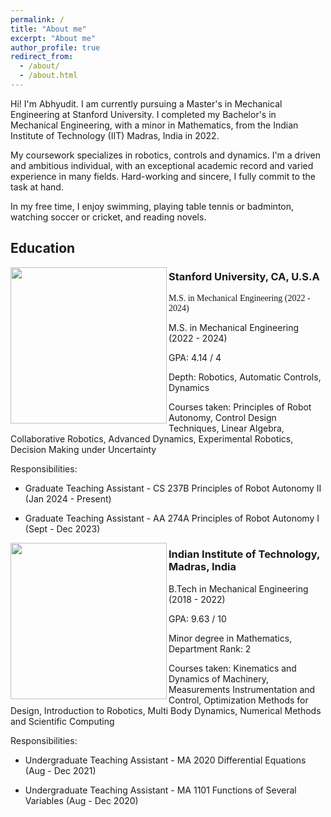 ```yaml
---
permalink: /
title: "About me"
excerpt: "About me"
author_profile: true
redirect_from: 
  - /about/
  - /about.html
---
```


Hi! I'm Abhyudit. I am currently pursuing a Master's in Mechanical Engineering at Stanford University. I completed my Bachelor's in Mechanical Engineering, with a minor in Mathematics, from the Indian Institute of Technology (IIT) Madras, India in 2022.

My coursework specializes in robotics, controls and dynamics. I'm a driven and ambitious individual, with an exceptional academic record and varied experience in many fields. Hard-working and sincere, I fully commit to the task at hand.

In my free time, I enjoy swimming, playing table tennis or badminton, watching soccer or cricket, and reading novels.

Education
------
<img align="left" width="250" src="https://i.imgur.com/iHeYrNX.png" />

### Stanford University, CA, U.S.A

<span style="font-family: 'Lucida Console';"> M.S. in Mechanical Engineering (2022 - 2024) </span>

M.S. in Mechanical Engineering (2022 - 2024)

GPA: 4.14 / 4

Depth: Robotics, Automatic Controls, Dynamics

Courses taken: Principles of Robot Autonomy, Control Design Techniques, Linear Algebra, Collaborative Robotics, Advanced Dynamics, Experimental Robotics, Decision Making under Uncertainty <br>

Responsibilities:

* Graduate Teaching Assistant - CS 237B Principles of Robot Autonomy II (Jan 2024 - Present)

* Graduate Teaching Assistant - AA 274A Principles of Robot Autonomy I (Sept - Dec 2023)

<img align="left" width="250" src="https://i.imgur.com/W9EC8n6.png" />

### Indian Institute of Technology, Madras, India

B.Tech in Mechanical Engineering (2018 - 2022)

GPA: 9.63 / 10

Minor degree in Mathematics, Department Rank: 2

Courses taken: Kinematics and Dynamics of Machinery, Measurements Instrumentation and Control, Optimization Methods for Design, Introduction to Robotics, Multi Body Dynamics, Numerical Methods and Scientific Computing

Responsibilities:

* Undergraduate Teaching Assistant - MA 2020 Differential Equations (Aug - Dec 2021)

* Undergraduate Teaching Assistant - MA 1101 Functions of Several Variables (Aug - Dec 2020)
